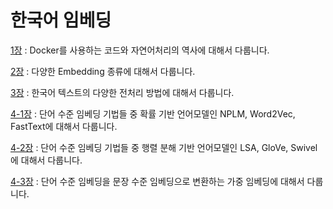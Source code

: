 # 한국어 임베딩

[1장][1장link] : Docker를 사용하는 코드와 자연어처리의 역사에 대해서 다룹니다.

[1장link]: https://ok-lab.tistory.com/136?category=922126 "1장입니다"

[2장][2장link] : 다양한 Embedding 종류에 대해서 다룹니다.

[2장link]: https://ok-lab.tistory.com/137?category=922126 "2장입니다"

[3장][3장link] : 한국어 텍스트의 다양한 전처리 방법에 대해서 다룹니다. 

[3장link]: https://ok-lab.tistory.com/141?category=922126 "3장입니다"

[4-1장][4-1장link] : 단어 수준 임베딩 기법들 중 확률 기반 언어모델인 NPLM, Word2Vec, FastText에 대해서 다룹니다.

[4-1장link]: https://ok-lab.tistory.com/158?category=922126 "4장입니다"

[4-2장][4-2장link] : 단어 수준 임베딩 기법들 중 행렬 분해 기반 언어모델인 LSA, GloVe, Swivel에 대해서 다룹니다.

[4-2장link]: https://ok-lab.tistory.com/158?category=922126 "4장입니다"

[4-3장][4-3장link] : 단어 수준 임베딩을 문장 수준 임베딩으로 변환하는 가중 임베딩에 대해서 다룹니다. 

[4-3장link]: https://ok-lab.tistory.com/160 "4장입니다"
